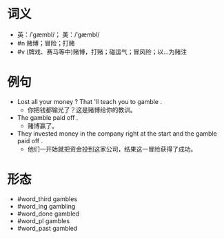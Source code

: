 # 词义
- 英：/ˈɡæmbl/； 美：/ˈɡæmbl/
- #n 赌博；冒险；打赌
- #v (牌戏、赛马等中)赌博，打赌；碰运气；冒风险；以…为赌注
# 例句
- Lost all your money ? That 'll teach you to gamble .
	- 你把钱都输光了？这是赌博给你的教训。
- The gamble paid off .
	- 赌博赢了。
- They invested money in the company right at the start and the gamble paid off .
	- 他们一开始就把资金投到这家公司，结果这一冒险获得了成功。
# 形态
- #word_third gambles
- #word_ing gambling
- #word_done gambled
- #word_pl gambles
- #word_past gambled
